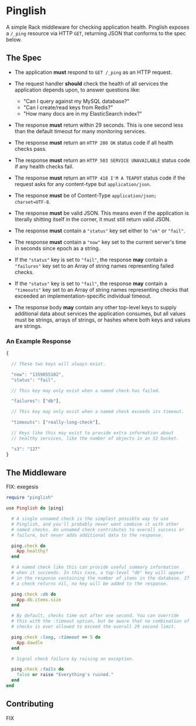 # Pinglish

A simple Rack middleware for checking application health. Pinglish
exposes a `/_ping` resource via HTTP `GET`, returning JSON that
conforms to the spec below.

## The Spec

* The application __must__ respond to `GET /_ping` as an HTTP request.

* The request handler __should__ check the health of all services the
  application depends upon, to answer questions like:

  * "Can I query against my MySQL database?"
  * "Can I create/read keys from Redis?"
  * "How many docs are in my ElasticSearch index?"


* The response __must__ return within 29 seconds. This is one second
  less than the default timeout for many monitoring services.

* The response __must__ return an `HTTP 200 OK` status code if all
  health checks pass.

* The response __must__ return an `HTTP 503 SERVICE UNAVAILABLE`
  status code if any health checks fail.

* The response __must__ return an `HTTP 418 I'M A TEAPOT` status code
  if the request asks for any content-type but `application/json`.

* The response __must__ be of Content-Type `application/json;
  charset=UTF-8`.

* The response __must__ be valid JSON. This means even if the
  application is literally shitting itself in the corner, it must
  still return valid JSON.

* The response __must__ contain a `"status"` key set either to `"ok"`
  or `"fail"`.

* The response __must__ contain a `"now"` key set to the current
  server's time in seconds since epoch as a string.

* If the `"status"` key is set to `"fail"`, the response __may__
  contain a `"failures"` key set to an Array of string names
  representing failed checks.

* If the `"status"` key is set to `"fail"`, the response __may__
  contain a `"timeouts"` key set to an Array of string names
  representing checks that exceeded an implementation-specific
  individual timeout.

* The response body __may__ contain any other top-level keys to supply
  additional data about services the application consumes, but all
  values must be strings, arrays of strings, or hashes where both keys
  and values are strings.

### An Example Response

```javascript
{

  // These two keys will always exist.

  "now": "1359055102",
  "status": "fail",

  // This key may only exist when a named check has failed.

  "failures": ["db"],

  // This key may only exist when a named check exceeds its timeout.

  "timeouts": ["really-long-check"],

  // Keys like this may exist to provide extra information about
  // healthy services, like the number of objects in an S3 bucket.

  "s3": "127"
}
```

## The Middleware

FIX: exegesis

```ruby
require "pinglish"

use Pinglish do |ping|

  # A single unnamed check is the simplest possible way to use
  # Pinglish, and you'll probably never want combine it with other
  # named checks. An unnamed check contributes to overall success or
  # failure, but never adds additional data to the response.

  ping.check do
    App.healthy?
  end

  # A named check like this can provide useful summary information
  # when it succeeds. In this case, a top-level "db" key will appear
  # in the response containing the number of items in the database. If
  # a check returns nil, no key will be added to the response.

  ping.check :db do
    App.db.items.size
  end

  # By default, checks time out after one second. You can override
  # this with the :timeout option, but be aware that no combination of
  # checks is ever allowed to exceed the overall 29 second limit.

  ping.check :long, :timeout => 5 do
    App.dawdle
  end

  # Signal check failure by raising an exception.

  ping.check :fails do
    false or raise "Everything's ruined."
  end
end
```

## Contributing

FIX
